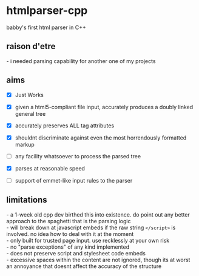 # htmlparser-cpp
babby's first html parser in C++

## raison d'etre
\- i needed parsing capability for another one of my projects </br>

## aims
- [x] Just Works
- [x] given a html5-compliant file input, accurately produces a doubly linked general tree
- [x] accurately preserves ALL tag attributes
- [x] shouldnt discriminate against even the most horrendously formatted markup
- [ ] any facility whatsoever to process the parsed tree
- [x] parses at reasonable speed
- [ ] support of emmet-like input rules to the parser


## limitations
\- a 1-week old cpp dev birthed this into existence. do point out any better approach to the spaghetti that is the parsing logic </br>
\- will break down at javascript embeds if the raw string `</script>` is involved. no idea how to deal with it at the moment </br> 
\- only built for trusted page input. use recklessly at your own risk</br> 
\- no "parse exceptions" of any kind implemented</br>
\- does not preserve script and stylesheet code embeds</br>
\- excessive spaces within the content are not ignored, though its at worst an annoyance that doesnt affect the accuracy of the structure
